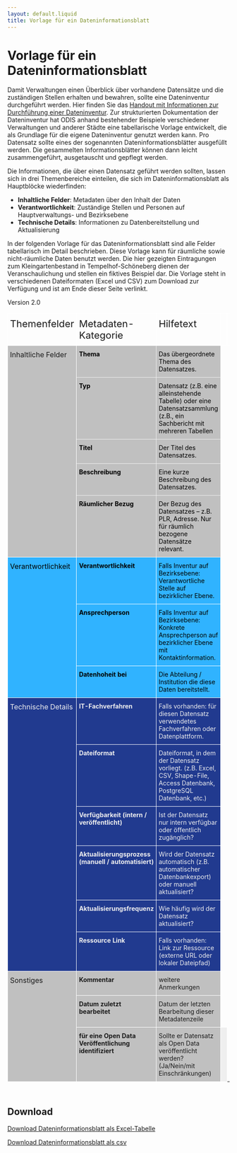 ```yaml
---
layout: default.liquid
title: Vorlage für ein Dateninformationsblatt
---
```


# Vorlage für ein Dateninformationsblatt

Damit Verwaltungen einen Überblick über vorhandene Datensätze und die zuständigen Stellen erhalten und bewahren, sollte eine Dateninventur durchgeführt werden. Hier finden Sie das [Handout mit Informationen zur Durchführung einer Dateninventur](/ressourcen/dateninventur).
Zur strukturierten Dokumentation der Dateninventur hat ODIS anhand bestehender Beispiele verschiedener Verwaltungen und anderer Städte eine tabellarische Vorlage entwickelt, die als Grundlage für die eigene Dateninventur genutzt werden kann. Pro Datensatz sollte eines der sogenannten Dateninformationsblätter ausgefüllt werden. Die gesammelten Informationsblätter können dann leicht zusammengeführt, ausgetauscht und gepflegt werden.

Die Informationen, die über einen Datensatz geführt werden sollten, lassen sich in drei Themenbereiche einteilen, die sich im Dateninformationsblatt als Hauptblöcke wiederfinden:

- **Inhaltliche Felder**: Metadaten über den Inhalt der Daten
- **Verantwortlichkeit**: Zuständige Stellen und Personen auf Hauptverwaltungs- und Bezirksebene
- **Technische Details**: Informationen zu Datenbereitstellung und Aktualisierung

In der folgenden Vorlage für das Dateninformationsblatt sind alle Felder tabellarisch im Detail beschrieben. Diese Vorlage kann für räumliche sowie nicht-räumliche Daten benutzt werden. Die hier gezeigten Eintragungen zum Kleingartenbestand in Tempelhof-Schöneberg dienen der Veranschaulichung und stellen ein fiktives Beispiel dar. Die Vorlage steht in verschiedenen Dateiformaten (Excel und CSV) zum Download zur Verfügung und ist am Ende dieser Seite verlinkt.

<style type="text/css">
.tg  {border-collapse:collapse;border-spacing:0;margin-bottom: 25px}
.tg td{font-size:14px;padding:10px 5px;border-style:solid;border-width:1px;overflow:hidden;word-break:normal;border-color:black;}
.tg th{font-size:14px;font-weight:normal;padding:10px 5px;border-style:solid;border-width:1px;overflow:hidden;word-break:normal;border-color:black;}
.tg .tg-zj9c{font-style:italic;background-color:#495992;color:#ffffff;border-color:#ffffff;text-align:left;vertical-align:top}
.tg .tg-eahn{background-color:#30b3ff;color:#000000;border-color:#ffffff;text-align:left;vertical-align:top}
.tg .tg-km2t{font-weight:bold;border-color:#ffffff;text-align:left;vertical-align:top}
.tg .tg-o9w4{font-style:italic;background-color:#95d2f6;border-color:#ffffff;text-align:left;vertical-align:top}
.tg .tg-tng1{background-color:#c0c0c0;color:#000000;border-color:#efefef;text-align:left;vertical-align:top}
.tg .tg-zv4m{border-color:#ffffff;text-align:left;vertical-align:top}
.tg .tg-u6gx{font-weight:bold;background-color:#c0c0c0;border-color:#ffffff;text-align:left;vertical-align:top}
.tg .tg-lu18{font-weight:bold;background-color:#30b3ff;color:#000000;border-color:#ffffff;text-align:left;vertical-align:top}
.tg .tg-xm73{font-size:22px;border-color:#ffffff;text-align:left;vertical-align:top}
.tg .tg-czno{font-size:16px;border-color:#ffffff;text-align:left;vertical-align:top}
.tg .tg-16zm{font-weight:bold;background-color:#c0c0c0;color:#000000;border-color:#efefef;text-align:left;vertical-align:top}
.tg .tg-eo4b{font-style:italic;border-color:#ffffff;text-align:left;vertical-align:top}
.tg .tg-0x0e{font-size:16px;background-color:#c0c0c0;border-color:#ffffff;text-align:left;vertical-align:top}
.tg .tg-54w3{font-style:italic;background-color:#efefef;border-color:#ffffff;text-align:left;vertical-align:top}
.tg .tg-ozf7{font-size:16px;background-color:#30b3ff;color:#000000;border-color:#ffffff;text-align:left;vertical-align:top}
.tg .tg-ortv{font-size:16px;background-color:#213a8f;color:#efefef;border-color:#ffffff;text-align:left;vertical-align:top}
.tg .tg-dydg{font-weight:bold;background-color:#213a8f;color:#efefef;border-color:#ffffff;text-align:left;vertical-align:top}
.tg .tg-lhx1{background-color:#213a8f;color:#efefef;border-color:#ffffff;text-align:left;vertical-align:top}
.tg .tg-hvao{background-color:#c0c0c0;border-color:#ffffff;text-align:left;vertical-align:top}
</style>

<div style="overflow-x: auto;">Version 2.0
<table class="tg">
<tbody>
<tr>
<th class="tg-xm73" colspan="1">Themenfelder</th>
<th class="tg-xm73" colspan="1">Metadaten-Kategorie</th>
<th class="tg-xm73" colspan="1">Hilfetext</th>
<th class="tg-zv4m">&nbsp;</th>
<th class="tg-eo4b">&nbsp;</th>
</tr>
<tr>
<td class="tg-0x0e" rowspan="5">Inhaltliche Felder</td>
<td class="tg-16zm">Thema</td>
<td class="tg-tng1">Das &uuml;bergeordnete Thema des Datensatzes.</td>
</tr>
<tr>
<td class="tg-16zm">Typ</td>
<td class="tg-tng1">Datensatz (z.B. eine alleinstehende Tabelle) oder eine Datensatzsammlung (z.B., ein Sachbericht mit mehreren Tabellen</td>
</tr>
<tr>
<td class="tg-16zm">Titel</td>
<td class="tg-tng1">Der Titel des Datensatzes.</td>
</tr>
<tr>
<td class="tg-16zm">Beschreibung</td>
<td class="tg-tng1">Eine kurze Beschreibung des Datensatzes.</td>
</tr>
<tr>
<td class="tg-16zm">R&auml;umlicher Bezug</td>
<td class="tg-tng1">Der Bezug des Datensatzes &ndash; z.B. PLR, Adresse. Nur f&uuml;r r&auml;umlich bezogene Datens&auml;tze relevant.</td>
</tr>
<tr>
<td class="tg-ozf7" rowspan="3">Verantwortlichkeit</td>
<td class="tg-lu18">Verantwortlichkeit</td>
<td class="tg-eahn">Falls Inventur auf Bezirksebene: Verantwortliche Stelle auf bezirklicher Ebene.</td>
</tr>
<tr>
<td class="tg-lu18">Ansprechperson</td>
<td class="tg-eahn">Falls Inventur auf Bezirksebene: Konkrete Ansprechperson auf bezirklicher Ebene mit Kontaktinformation.</td>
</tr>
<tr>
<td class="tg-lu18">Datenhoheit bei</td>
<td class="tg-eahn">Die Abteilung / Institution die diese Daten bereitstellt.</td>
</tr>
<tr>
<td class="tg-ortv" rowspan="6">Technische Details</td>
<td class="tg-dydg">IT-Fachverfahren</td>
<td class="tg-lhx1">Falls vorhanden: f&uuml;r diesen Datensatz verwendetes Fachverfahren oder Datenplattform.</td>
</tr>
<tr>
<td class="tg-dydg">Dateiformat</td>
<td class="tg-lhx1">Dateiformat, in dem der Datensatz vorliegt. (z.B. Excel, CSV, Shape-File, Access Datenbank, PostgreSQL Datenbank, etc.)</td>
</tr>
<tr>
<td class="tg-dydg">Verf&uuml;gbarkeit (intern / ver&ouml;ffentlicht)</td>
<td class="tg-lhx1">Ist der Datensatz nur intern verf&uuml;gbar oder &ouml;ffentlich zug&auml;nglich?</td>
</tr>
<tr>
<td class="tg-dydg">Aktualisierungsprozess (manuell / automatisiert)</td>
<td class="tg-lhx1">Wird der Datensatz automatisch (z.B. automatischer Datenbankexport) oder manuell aktualisiert?</td>
</tr>
<tr>
<td class="tg-dydg">Aktualisierungsfrequenz</td>
<td class="tg-lhx1">Wie h&auml;ufig wird der Datensatz aktualisiert?</td>
</tr>
<tr>
<td class="tg-dydg">Ressource Link</td>
<td class="tg-lhx1">Falls vorhanden: Link zur Ressource (externe URL oder lokaler Dateipfad)</td>
</tr>
<tr>
<td class="tg-0x0e" rowspan="4">Sonstiges</td>
<td class="tg-u6gx">Kommentar</td>
<td class="tg-hvao">weitere Anmerkungen</td>
</tr>
<tr>
<td class="tg-u6gx">Datum zuletzt bearbeitet</td>
<td class="tg-hvao">Datum der letzten Bearbeitung dieser Metadatenzeile</td>
</tr>
<tr>
<td class="tg-u6gx">f&uuml;r eine Open Data Ver&ouml;ffentlichung identifiziert</td>
<td class="tg-hvao">Sollte er Datensatz als Open Data ver&ouml;ffentlicht werden? (Ja/Nein/mit Einschr&auml;nkungen)</td>
<td class="tg-54w3">&nbsp;</td>
</tr>
</tbody>
</table>
</div>

## Download

[Download Dateninformationsblatt als Excel-Tabelle](/assets/file-download/Dateninformationsblatt_v2.xlsx)

[Download Dateninformationsblatt als csv](/assets/file-download/Dateninformationsblatt_v2.csv)
